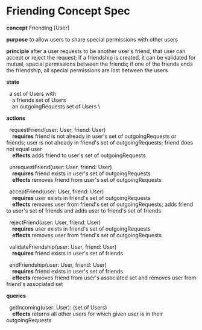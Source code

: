 # Friending Concept Spec

**concept** Friending [User]

**purpose** to allow users to share special permissions with other users

**principle** after a user requests to be another user's friend, that user can accept or reject the request; if a friendship is created, it can be validated for mutual, special permissions between the friends; if one of the friends ends the friendship, all special permissions are lost between the users

**state**

&nbsp; a set of Users with \
&nbsp;&nbsp;&nbsp; a friends set of Users \
&nbsp;&nbsp;&nbsp; an outgoingRequests set of Users \

**actions**

&nbsp; requestFriend(user: User, friend: User) \
&nbsp;&nbsp;&nbsp; **requires**  friend is not already in user's set of outgoingRequests or friends; user is not already in friend's set of outgoingRequests; friend does not equal user  \
&nbsp;&nbsp;&nbsp; **effects** adds friend to user's set of outgoingRequests

&nbsp; unrequestFriend(user: User, friend: User) \
&nbsp;&nbsp;&nbsp; **requires**  friend exists  in user's set of outgoingRequests  \
&nbsp;&nbsp;&nbsp; **effects** removes friend from user's set of outgoingRequests

&nbsp; acceptFriend(user: User, friend: User) \
&nbsp;&nbsp;&nbsp; **requires** user exists in friend's set of outgoingRequests \
&nbsp;&nbsp;&nbsp; **effects** removes user from friend's set of outgoingRequests; adds friend to user's set of friends and adds user to friend's set of friends

&nbsp; rejectFriend(user: User, friend: User) \
&nbsp;&nbsp;&nbsp; **requires** user exists in friend's set of outgoingRequests \
&nbsp;&nbsp;&nbsp; **effects** removes user from friend's set of outgoingRequests

&nbsp; validateFriendship(user: User, friend: User) \
&nbsp;&nbsp;&nbsp; **requires** friend exists in user's set of friends

&nbsp; endFriendship(user: User, friend: User) \
&nbsp;&nbsp;&nbsp; **requires** friend exists in user's set of  friends \
&nbsp;&nbsp;&nbsp; **effects** removes friend from user's associated set and removes user from friend's associated set

**queries**

&nbsp; getIncoming(user: User): (set of Users) \
&nbsp;&nbsp;&nbsp; **effects** returns all other users for which given user is in their outgoingRequests
